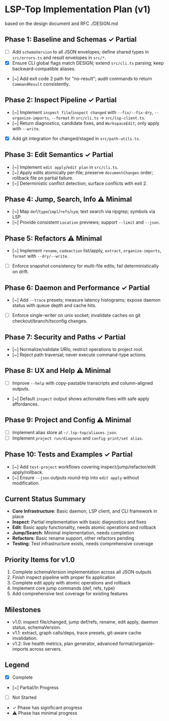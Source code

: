 # LSP-Top Implementation Plan (v1)
based on the design document and RFC ./DESIGN.md

## Phase 1: Baseline and Schemas ✓ Partial
- [ ] Add `schemaVersion` to all JSON envelopes; define shared types in `src/errors.ts` and result envelopes in `src/*`.
- [x] Ensure CLI global flags match DESIGN; extend `src/cli.ts` parsing; keep backward-compatible aliases.
- [~] Add exit code 2 path for "no-result"; audit commands to return `CommandResult` consistently.

## Phase 2: Inspect Pipeline ✓ Partial
- [~] Implement `inspect file`/`inspect changed` with `--fix/--fix-dry`, `--organize-imports`, `--format` in `src/cli.ts` → `src/lsp-client.ts`.
- [~] Return diagnostics, candidate fixes, and `WorkspaceEdit`; only apply with `--write`.
- [x] Add git integration for changed/staged in `src/path-utils.ts`.

## Phase 3: Edit Semantics ✓ Partial
- [~] Implement `edit apply`/`edit plan` in `src/cli.ts`.
- [~] Apply edits atomically per-file; preserve `documentChanges` order; rollback file on partial failure.
- [~] Deterministic conflict detection; surface conflicts with exit 2.

## Phase 4: Jump, Search, Info ⚠ Minimal
- [~] Map `def`/`type`/`impl`/`refs`/`sym`; text search via ripgrep; symbols via LSP.
- [~] Provide consistent `Location` previews; support `--limit` and `--json`.

## Phase 5: Refactors ⚠ Minimal
- [~] Implement `rename`, `codeaction` list/apply, `extract`, `organize-imports`, `format` with `--dry/--write`.
- [ ] Enforce snapshot consistency for multi-file edits; fail deterministically on drift.

## Phase 6: Daemon and Performance ✓ Partial
- [~] Add `--trace` presets; measure latency histograms; expose daemon status with queue depth and cache hits.
- [ ] Enforce single-writer on unix socket; invalidate caches on git checkout/branch/tsconfig changes.

## Phase 7: Security and Paths ✓ Partial
- [~] Normalize/validate URIs; restrict operations to project root.
- [~] Reject path traversal; never execute command-type actions.

## Phase 8: UX and Help ⚠ Minimal
- [ ] Improve `--help` with copy-pastable transcripts and column-aligned outputs.
- [~] Default `inspect` output shows actionable fixes with safe apply affordances.

## Phase 9: Project and Config ⚠ Minimal
- [ ] Implement alias store at `~/.lsp-top/aliases.json`.
- [ ] Implement `project run/diagnose` and `config print/set alias`.

## Phase 10: Tests and Examples ✓ Partial
- [~] Add `test-project` workflows covering inspect/jump/refactor/edit apply/rollback.
- [~] Ensure `--json` outputs round-trip into `edit apply` without modification.

## Current Status Summary
- **Core Infrastructure**: Basic daemon, LSP client, and CLI framework in place
- **Inspect**: Partial implementation with basic diagnostics and fixes
- **Edit**: Basic apply functionality, needs atomic operations and rollback
- **Jump/Search**: Minimal implementation, needs completion
- **Refactors**: Basic rename support, other refactors pending
- **Testing**: Test infrastructure exists, needs comprehensive coverage

## Priority Items for v1.0
1. Complete schemaVersion implementation across all JSON outputs
2. Finish inspect pipeline with proper fix application
3. Complete edit apply with atomic operations and rollback
4. Implement core jump commands (def, refs, type)
5. Add comprehensive test coverage for existing features

## Milestones
- v1.0: inspect file/changed, jump def/refs, rename, edit apply, daemon status, schemaVersion.
- v1.1: extract, graph calls/deps, trace presets, git-aware cache invalidation.
- v1.2: live health metrics, plan generator, advanced format/organize-imports across servers.

## Legend
- [x] Complete
- [~] Partial/In Progress
- [ ] Not Started
- ✓ Phase has significant progress
- ⚠ Phase has minimal progress
